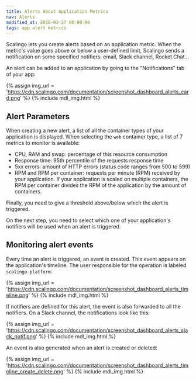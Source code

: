 ```yaml
---
title: Alerts About Application Metrics
nav: Alerts
modified_at: 2018-03-27 00:00:00
tags: app alert metrics
---
```


Scalingo lets you create alerts based on an application metric. When the metric's value goes above
or below a user-defined limit, Scalingo sends a notification on some specified notifiers: email,
Slack channel, Rocket.Chat...

An alert can be added to an application by going to the "Notifications" tab of your app:

{% assign img_url = 'https://cdn.scalingo.com/documentation/screenshot_dashboard_alerts_card.png' %}
{% include mdl_img.html %}

## Alert Parameters

When creating a new alert, a list of all the container types of your application is displayed. When
selecting the `web` container type, a list of 7 metrics to monitor is available:

- CPU, RAM and swap: percentage of this resource consumption
- Response time: 95th percentile of the requests response time
- 5xx errors: amount of HTTP errors (status code ranges from 500 to 599)
- RPM and RPM per container: requests per minute (RPM) received by your application. If your
  application is scaled on multiple containers, the RPM per container divides the RPM of the
  application by the amount of containers.

Finally, you need to give a threshold above/below which the alert is triggered.

On the next step, you need to select which one of your application's notifiers will be used
when an alert is triggered.

## Monitoring alert events

Every time an alert is triggered, an event is created. This event appears on the application's
timeline. The user responsible for the operation is labeled `scalingo-platform`:

{% assign img_url = 'https://cdn.scalingo.com/documentation/screenshot_dashboard_alerts_timeline.png' %}
{% include mdl_img.html %}

If notifiers are defined for this alert, the event is also forwarded to all the notifiers. On a
Slack channel, the notifications look like this:

{% assign img_url = 'https://cdn.scalingo.com/documentation/screenshot_dashboard_alerts_slack_notif.png' %}
{% include mdl_img.html %}

An event is also generated when an alert is created or deleted:

{% assign img_url = 'https://cdn.scalingo.com/documentation/screenshot_dashboard_alerts_timeline_create_delete.png' %}
{% include mdl_img.html %}

